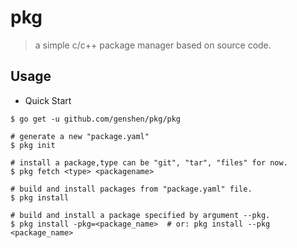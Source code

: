 # pkg
> a simple c/c++ package manager based on source code.

## Usage
- Quick Start
```
$ go get -u github.com/genshen/pkg/pkg

# generate a new "package.yaml"
$ pkg init

# install a package,type can be "git", "tar", "files" for now. 
$ pkg fetch <type> <packagename>

# build and install packages from "package.yaml" file.
$ pkg install

# build and install a package specified by argument --pkg.
$ pkg install -pkg=<package_name>  # or: pkg install --pkg <package_name>
```
